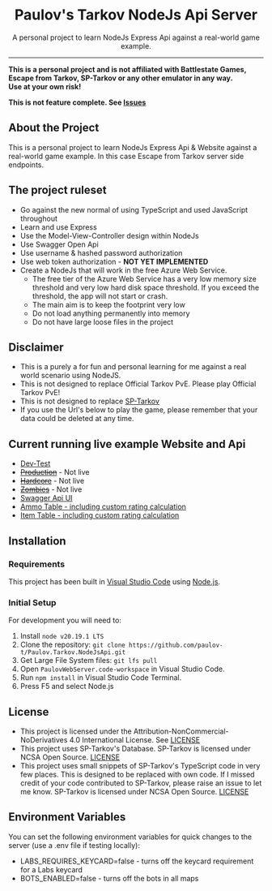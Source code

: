 ﻿<div>
<h1 align="center">Paulov's Tarkov NodeJs Api Server</h1>

  <p align="center">
	A personal project to learn NodeJs Express Api against a real-world game example.
  </p>

<hr />
  <strong>
	  This is a personal project and is not affiliated with Battlestate Games, Escape from Tarkov, SP-Tarkov or any other emulator in any way.
	  <br />
Use at your own risk!
	  <br />
	  
This is not feature complete. See [Issues](https://github.com/paulov-t/Paulov.Tarkov.NodeJsApi/issues)
	  <br />

  </strong>

</div>

## About the Project
This is a personal project to learn NodeJs Express Api & Website against a real-world game example. In this case Escape from Tarkov server side endpoints.

## The project ruleset
- Go against the new normal of using TypeScript and used JavaScript throughout
- Learn and use Express
- Use the Model-View-Controller design within NodeJs
- Use Swagger Open Api
- Use username & hashed password authorization
- Use web token authorization - **NOT YET IMPLEMENTED**
- Create a NodeJs that will work in the free Azure Web Service. 
  - The free tier of the Azure Web Service has a very low memory size threshold and very low hard disk space threshold. If you exceed the threshold, the app will not start or crash. 
  - The main aim is to keep the footprint very low 
  - Do not load anything permanently into memory
  - Do not have large loose files in the project
 
## Disclaimer
- This is a purely a for fun and personal learning for me against a real world scenario using NodeJS.
- This is not designed to replace Official Tarkov PvE. Please play Official Tarkov PvE!
- This is not designed to replace [SP-Tarkov](https://github.com/sp-tarkov/server)
- If you use the Url's below to play the game, please remember that your data could be deleted at any time.
  
## Current running live example Website and Api
- [Dev-Test](https://paulovtarkovnodejsapi-dev.azurewebsites.net/)
- ~~[Production](https://paulovtarkovnodejsapi.azurewebsites.net/)~~ - Not live
- ~~[Hardcore](https://paulovtarkovnodejsapi-hc.azurewebsites.net/)~~ - Not live
- ~~[Zombies](https://paulovtarkovnodejsapi-zombies.azurewebsites.net/)~~ - Not live
- [Swagger Api UI](https://paulovtarkovnodejsapi-dev.azurewebsites.net/api-docs)
- [Ammo Table - including custom rating calculation](https://paulovtarkovnodejsapi-dev.azurewebsites.net/ammo)
- [Item Table - including custom rating calculation](https://paulovtarkovnodejsapi-dev.azurewebsites.net/items)
  
## Installation

### Requirements

This project has been built in [Visual Studio Code](https://code.visualstudio.com/) using [Node.js](https://nodejs.org/).

### Initial Setup

For development you will need to:

1. Install `node v20.19.1 LTS`
2. Clone the repository: `git clone https://github.com/paulov-t/Paulov.Tarkov.NodeJsApi.git`
3. Get Large File System files: `git lfs pull`
4. Open `PaulovWebServer.code-workspace` in Visual Studio Code.
5. Run `npm install` in Visual Studio Code Terminal.
6. Press F5 and select Node.js

## License

- This project is licensed under the Attribution-NonCommercial-NoDerivatives 4.0 International License. See [LICENSE](LICENSE.md)
- This project uses SP-Tarkov's Database. SP-Tarkov is licensed under NCSA Open Source. [LICENSE](https://github.com/sp-tarkov/server/blob/master/LICENSE.md)
- This project uses small snippets of SP-Tarkov's TypeScript code in very few places. This is designed to be replaced with own code. If I missed credit of your code contributed to SP-Tarkov, please raise an issue to let me know. SP-Tarkov is licensed under NCSA Open Source. [LICENSE](https://github.com/sp-tarkov/server/blob/master/LICENSE.md)

## Environment Variables
You can set the following environment variables for quick changes to the server (use a .env file if testing locally):
- LABS_REQUIRES_KEYCARD=false - turns off the keycard requirement for a Labs keycard
- BOTS_ENABLED=false - turns off the bots in all maps


<!-- MARKDOWN LINKS & IMAGES -->
[contributors-shield]: https://img.shields.io/github/contributors/paulov-t/Paulov.Tarkov.NodeJsApi.svg?style=for-the-badge

[forks-shield]: https://img.shields.io/github/forks/paulov-t/Paulov.Tarkov.NodeJsApi.svg?style=for-the-badge&color=%234c1

[forks-url]: https://github.com/paulov-t/Paulov.Tarkov.NodeJsApi/network/members

[stars-shield]: https://img.shields.io/github/stars/paulov-t/Paulov.Tarkov.NodeJsApi?style=for-the-badge&color=%234c1

[stars-url]: https://github.com/paulov-t/Paulov.Tarkov.NodeJsApi/stargazers

[downloads-total-shield]: https://img.shields.io/github/downloads/paulov-t/Paulov.Tarkov.NodeJsApi/total?style=for-the-badge

[downloads-latest-shield]: https://img.shields.io/github/downloads/paulov-t/Paulov.Tarkov.NodeJsApi/latest/total?style=for-the-badge
